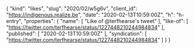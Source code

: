 {
  "kind": "likes",
  "slug": "2020/02/w5g6v",
  "client_id": "https://indigenous.realize.be",
  "date": "2020-02-13T10:59:00Z",
  "h": "h-entry",
  "properties": {
    "name": [
      "Like of @terfhearse's tweet"
    ],
    "like-of": [
      "https://twitter.com/terfhearse/status/1227448210244984834"
    ],
    "published": [
      "2020-02-13T10:59:00Z"
    ],
    "syndication": [
      "https://twitter.com/terfhearse/status/1227448210244984834"
    ]
  }
}

